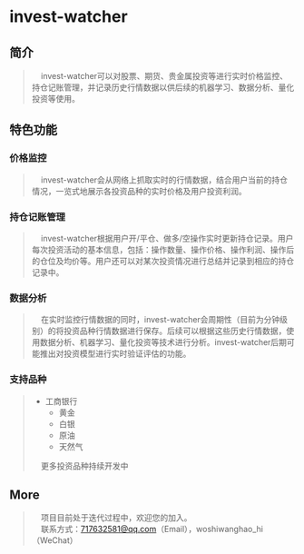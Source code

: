# invest-watcher
## 简介
>&nbsp;&nbsp;&nbsp;&nbsp;invest-watcher可以对股票、期货、贵金属投资等进行实时价格监控、持仓记账管理，并记录历史行情数据以供后续的机器学习、数据分析、量化投资等使用。
## 特色功能
### 价格监控
>&nbsp;&nbsp;&nbsp;&nbsp;invest-watcher会从网络上抓取实时的行情数据，结合用户当前的持仓情况，一览式地展示各投资品种的实时价格及用户投资利润。    
### 持仓记账管理
>&nbsp;&nbsp;&nbsp;&nbsp;invest-watcher根据用户开/平仓、做多/空操作实时更新持仓记录。用户每次投资活动的基本信息，包括：操作数量、操作价格、操作利润、操作后的仓位及均价等。用户还可以对某次投资情况进行总结并记录到相应的持仓记录中。
### 数据分析   
>&nbsp;&nbsp;&nbsp;&nbsp;在实时监控行情数据的同时，invest-watcher会周期性（目前为分钟级别）的将投资品种行情数据进行保存。后续可以根据这些历史行情数据，使用数据分析、机器学习、量化投资等技术进行分析。invest-watcher后期可能推出对投资模型进行实时验证评估的功能。
### 支持品种
>+ 工商银行
>   + 黄金
>   + 白银
>   + 原油
>   + 天然气   
>
> &nbsp;&nbsp;&nbsp;&nbsp;更多投资品种持续开发中
## More
>&nbsp;&nbsp;&nbsp;&nbsp;项目目前处于迭代过程中，欢迎您的加入。   
>&nbsp;&nbsp;&nbsp;&nbsp;联系方式：717632581@qq.com（Email），woshiwanghao_hi（WeChat）
